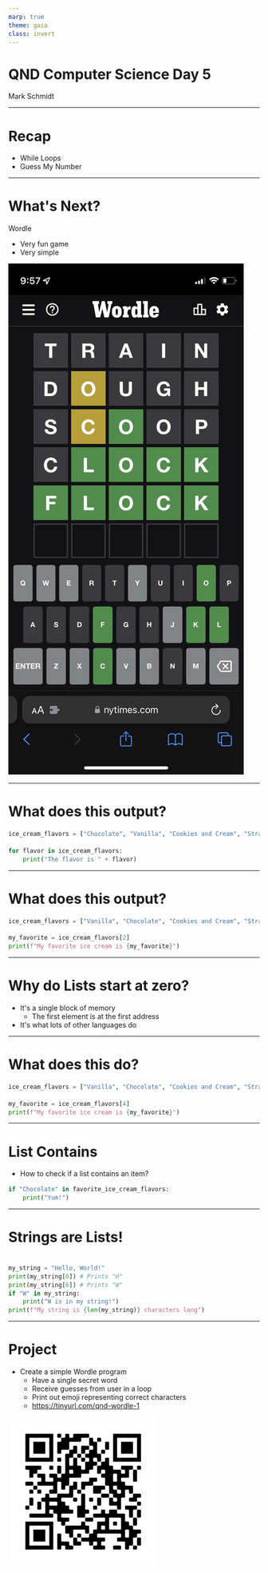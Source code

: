 ```yaml
---
marp: true
theme: gaia
class: invert
---
```


# QND Computer Science Day 5
Mark Schmidt

--- 

# Recap

- While Loops
- Guess My Number

---

# What's Next?

Wordle
- Very fun game
- Very simple

![bg right w:300](../assets/wordle.jpeg)

<!-- -->
<!-- Explain the rules of wordle -->
<!-- Multi-day process -->
---

# What does this output?
```python
ice_cream_flavors = ["Chocolate", "Vanilla", "Cookies and Cream", "Strawberry"]

for flavor in ice_cream_flavors:
    print("The flavor is " + flavor)

```

<!-- -->
<!-- Should iterate through the list and print each option -->
<!-- Discuss list syntax (brackets, commas) -->
<!-- Discuss empty list -->
---

# What does this output?

```python
ice_cream_flavors = ["Vanilla", "Chocolate", "Cookies and Cream", "Strawberry"]

my_favorite = ice_cream_flavors[2]
print(f"My favorite ice cream is {my_favorite}")

```

<!-- -->
<!-- Get a show of hands for each option -->
--- 

# Why do Lists start at zero?

- It's a single block of memory
  - The first element is at the first address
- It's what lots of other languages do

---
# What does this do?

```python
ice_cream_flavors = ["Vanilla", "Chocolate", "Cookies and Cream", "Strawberry"]

my_favorite = ice_cream_flavors[4]
print(f"My favorite ice cream is {my_favorite}")


```

<!-- -->
<!-- Show indices past the end of the list lead to an error -->

--- 

# List Contains

- How to check if a list contains an item?

```python
if "Chocolate" in favorite_ice_cream_flavors:
    print("Yum!")
```

---

# Strings are Lists!

```python

my_string = "Hello, World!"
print(my_string[0]) # Prints "H"
print(my_string[6]) # Prints "W"
if "W" in my_string:
    print("W is in my string!")
print(f"My string is {len(my_string)} characters long")

```


---


# Project

- Create a simple Wordle program
  - Have a single secret word
  - Receive guesses from user in a loop
  - Print out emoji representing correct characters
  - https://tinyurl.com/qnd-wordle-1

![bg right w:300](../assets/wordle-1.png)
